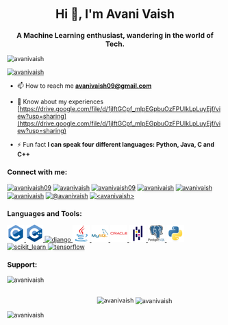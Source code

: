 <h1 align="center">Hi 👋, I'm Avani Vaish</h1>
<h3 align="center">A Machine Learning enthusiast, wandering in the world of Tech.</h3>

<p align="left"> <img src="https://komarev.com/ghpvc/?username=avanivaish&label=Profile%20views&color=0e75b6&style=flat" alt="avanivaish" /> </p>

<p align="left"> <a href="https://github.com/ryo-ma/github-profile-trophy"><img src="https://github-profile-trophy.vercel.app/?username=avanivaish" alt="avanivaish" /></a> </p>

- 📫 How to reach me **avanivaish09@gmail.com**

- 📄 Know about my experiences [https://drive.google.com/file/d/1jIftGCpf_mlpEGpbuOzFPUIkLpLuyEjf/view?usp=sharing](https://drive.google.com/file/d/1jIftGCpf_mlpEGpbuOzFPUIkLpLuyEjf/view?usp=sharing)

- ⚡ Fun fact **I can speak four different languages: Python, Java, C and C++**

<h3 align="left">Connect with me:</h3>
<p align="left">
<a href="https://twitter.com/avanivaish09" target="blank"><img align="center" src="https://raw.githubusercontent.com/rahuldkjain/github-profile-readme-generator/master/src/images/icons/Social/twitter.svg" alt="avanivaish09" height="30" width="40" /></a>
<a href="https://linkedin.com/in/avanivaish" target="blank"><img align="center" src="https://raw.githubusercontent.com/rahuldkjain/github-profile-readme-generator/master/src/images/icons/Social/linked-in-alt.svg" alt="avanivaish" height="30" width="40" /></a>
<a href="https://fb.com/avanivaish09" target="blank"><img align="center" src="https://raw.githubusercontent.com/rahuldkjain/github-profile-readme-generator/master/src/images/icons/Social/facebook.svg" alt="avanivaish09" height="30" width="40" /></a>
<a href="https://instagram.com/avanivaish" target="blank"><img align="center" src="https://raw.githubusercontent.com/rahuldkjain/github-profile-readme-generator/master/src/images/icons/Social/instagram.svg" alt="avanivaish" height="30" width="40" /></a>
<a href="https://www.codechef.com/users/avanivaish" target="blank"><img align="center" src="https://cdn.jsdelivr.net/npm/simple-icons@3.1.0/icons/codechef.svg" alt="avanivaish" height="30" width="40" /></a>
<a href="https://www.hackerrank.com/avanivaish" target="blank"><img align="center" src="https://raw.githubusercontent.com/rahuldkjain/github-profile-readme-generator/master/src/images/icons/Social/hackerrank.svg" alt="avanivaish" height="30" width="40" /></a>
<a href="https://www.hackerearth.com/@avanivaish" target="blank"><img align="center" src="https://raw.githubusercontent.com/rahuldkjain/github-profile-readme-generator/master/src/images/icons/Social/hackerearth.svg" alt="@avanivaish" height="30" width="40" /></a>
<a href="https://auth.geeksforgeeks.org/user/<avanivaish>" target="blank"><img align="center" src="https://raw.githubusercontent.com/rahuldkjain/github-profile-readme-generator/master/src/images/icons/Social/geeks-for-geeks.svg" alt="<avanivaish>" height="30" width="40" /></a>
</p>

<h3 align="left">Languages and Tools:</h3>
<p align="left"> <a href="https://www.cprogramming.com/" target="_blank" rel="noreferrer"> <img src="https://raw.githubusercontent.com/devicons/devicon/master/icons/c/c-original.svg" alt="c" width="40" height="40"/> </a> <a href="https://www.w3schools.com/cpp/" target="_blank" rel="noreferrer"> <img src="https://raw.githubusercontent.com/devicons/devicon/master/icons/cplusplus/cplusplus-original.svg" alt="cplusplus" width="40" height="40"/> </a> <a href="https://www.djangoproject.com/" target="_blank" rel="noreferrer"> <img src="https://cdn.worldvectorlogo.com/logos/django.svg" alt="django" width="40" height="40"/> </a> <a href="https://www.java.com" target="_blank" rel="noreferrer"> <img src="https://raw.githubusercontent.com/devicons/devicon/master/icons/java/java-original.svg" alt="java" width="40" height="40"/> </a> <a href="https://www.mysql.com/" target="_blank" rel="noreferrer"> <img src="https://raw.githubusercontent.com/devicons/devicon/master/icons/mysql/mysql-original-wordmark.svg" alt="mysql" width="40" height="40"/> </a> <a href="https://www.oracle.com/" target="_blank" rel="noreferrer"> <img src="https://raw.githubusercontent.com/devicons/devicon/master/icons/oracle/oracle-original.svg" alt="oracle" width="40" height="40"/> </a> <a href="https://pandas.pydata.org/" target="_blank" rel="noreferrer"> <img src="https://raw.githubusercontent.com/devicons/devicon/2ae2a900d2f041da66e950e4d48052658d850630/icons/pandas/pandas-original.svg" alt="pandas" width="40" height="40"/> </a> <a href="https://www.postgresql.org" target="_blank" rel="noreferrer"> <img src="https://raw.githubusercontent.com/devicons/devicon/master/icons/postgresql/postgresql-original-wordmark.svg" alt="postgresql" width="40" height="40"/> </a> <a href="https://www.python.org" target="_blank" rel="noreferrer"> <img src="https://raw.githubusercontent.com/devicons/devicon/master/icons/python/python-original.svg" alt="python" width="40" height="40"/> </a> <a href="https://scikit-learn.org/" target="_blank" rel="noreferrer"> <img src="https://upload.wikimedia.org/wikipedia/commons/0/05/Scikit_learn_logo_small.svg" alt="scikit_learn" width="40" height="40"/> </a> <a href="https://www.tensorflow.org" target="_blank" rel="noreferrer"> <img src="https://www.vectorlogo.zone/logos/tensorflow/tensorflow-icon.svg" alt="tensorflow" width="40" height="40"/> </a> </p>

<h3 align="left">Support:</h3>
<p><a href="https://www.buymeacoffee.com/avanivaish"> <img align="left" src="https://cdn.buymeacoffee.com/buttons/v2/default-yellow.png" height="50" width="210" alt="avanivaish" /></a></p><br><br>

<p><img align="left" src="https://github-readme-stats.vercel.app/api/top-langs?username=avanivaish&show_icons=true&locale=en&layout=compact" alt="avanivaish" /></p>

<p>&nbsp;<img align="center" src="https://github-readme-stats.vercel.app/api?username=avanivaish&show_icons=true&locale=en" alt="avanivaish" /></p>

<p><img align="center" src="https://github-readme-streak-stats.herokuapp.com/?user=avanivaish&" alt="avanivaish" /></p>

